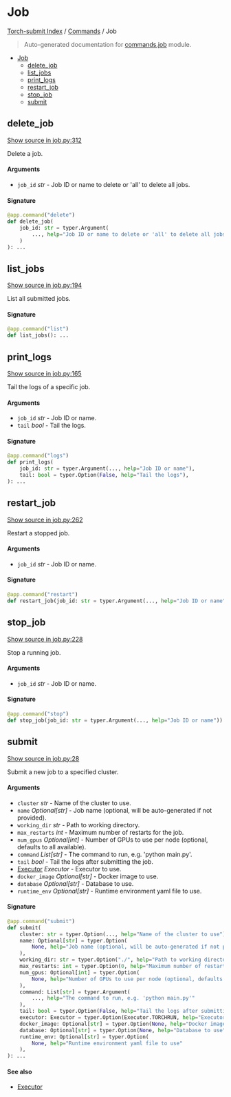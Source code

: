 # Job

[Torch-submit Index](../README.md#torch-submit-index) / [Commands](./index.md#commands) / Job

> Auto-generated documentation for [commands.job](../../torch_submit/commands/job.py) module.

- [Job](#job)
  - [delete_job](#delete_job)
  - [list_jobs](#list_jobs)
  - [print_logs](#print_logs)
  - [restart_job](#restart_job)
  - [stop_job](#stop_job)
  - [submit](#submit)

## delete_job

[Show source in job.py:312](../../torch_submit/commands/job.py#L312)

Delete a job.

#### Arguments

- `job_id` *str* - Job ID or name to delete or 'all' to delete all jobs.

#### Signature

```python
@app.command("delete")
def delete_job(
    job_id: str = typer.Argument(
        ..., help="Job ID or name to delete or 'all' to delete all jobs"
    )
): ...
```



## list_jobs

[Show source in job.py:194](../../torch_submit/commands/job.py#L194)

List all submitted jobs.

#### Signature

```python
@app.command("list")
def list_jobs(): ...
```



## print_logs

[Show source in job.py:165](../../torch_submit/commands/job.py#L165)

Tail the logs of a specific job.

#### Arguments

- `job_id` *str* - Job ID or name.
- `tail` *bool* - Tail the logs.

#### Signature

```python
@app.command("logs")
def print_logs(
    job_id: str = typer.Argument(..., help="Job ID or name"),
    tail: bool = typer.Option(False, help="Tail the logs"),
): ...
```



## restart_job

[Show source in job.py:262](../../torch_submit/commands/job.py#L262)

Restart a stopped job.

#### Arguments

- `job_id` *str* - Job ID or name.

#### Signature

```python
@app.command("restart")
def restart_job(job_id: str = typer.Argument(..., help="Job ID or name")): ...
```



## stop_job

[Show source in job.py:228](../../torch_submit/commands/job.py#L228)

Stop a running job.

#### Arguments

- `job_id` *str* - Job ID or name.

#### Signature

```python
@app.command("stop")
def stop_job(job_id: str = typer.Argument(..., help="Job ID or name")): ...
```



## submit

[Show source in job.py:28](../../torch_submit/commands/job.py#L28)

Submit a new job to a specified cluster.

#### Arguments

- `cluster` *str* - Name of the cluster to use.
- `name` *Optional[str]* - Job name (optional, will be auto-generated if not provided).
- `working_dir` *str* - Path to working directory.
- `max_restarts` *int* - Maximum number of restarts for the job.
- `num_gpus` *Optional[int]* - Number of GPUs to use per node (optional, defaults to all available).
- `command` *List[str]* - The command to run, e.g. 'python main.py'.
- `tail` *bool* - Tail the logs after submitting the job.
- [Executor](../executor.md#executor) *Executor* - Executor to use.
- `docker_image` *Optional[str]* - Docker image to use.
- `database` *Optional[str]* - Database to use.
- `runtime_env` *Optional[str]* - Runtime environment yaml file to use.

#### Signature

```python
@app.command("submit")
def submit(
    cluster: str = typer.Option(..., help="Name of the cluster to use"),
    name: Optional[str] = typer.Option(
        None, help="Job name (optional, will be auto-generated if not provided)"
    ),
    working_dir: str = typer.Option("./", help="Path to working directory"),
    max_restarts: int = typer.Option(0, help="Maximum number of restarts for the job"),
    num_gpus: Optional[int] = typer.Option(
        None, help="Number of GPUs to use per node (optional, defaults to all available)"
    ),
    command: List[str] = typer.Argument(
        ..., help="The command to run, e.g. 'python main.py'"
    ),
    tail: bool = typer.Option(False, help="Tail the logs after submitting the job"),
    executor: Executor = typer.Option(Executor.TORCHRUN, help="Executor to use"),
    docker_image: Optional[str] = typer.Option(None, help="Docker image to use"),
    database: Optional[str] = typer.Option(None, help="Database to use"),
    runtime_env: Optional[str] = typer.Option(
        None, help="Runtime environment yaml file to use"
    ),
): ...
```

#### See also

- [Executor](../types.md#executor)